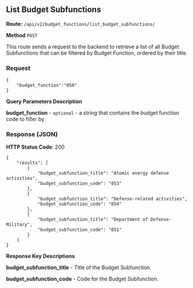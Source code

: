 ## List Budget Subfunctions
**Route:** `/api/v2/budget_functions/list_budget_subfunctions/`

**Method** `POST`

This route sends a request to the backend to retrieve a list of all Budget Subfunctions that can be filtered by Budget Function, ordered by their title.

### Request

```
{
    "budget_function":"050"
}
```
**Query Parameters Description**

**budget_function** - `optional` - a string that contains the budget function code to filter by


### Response (JSON)

**HTTP Status Code**: 200

```
{
    "results": [
        {
            "budget_subfunction_title": "Atomic energy defense activities",
            "budget_subfunction_code": "053"
        },
        {
            "budget_subfunction_title": "Defense-related activities",
            "budget_subfunction_code": "054"
        },
        {
            "budget_subfunction_title": "Department of Defense-Military",
            "budget_subfunction_code": "051"
        }
    ]
}
```

**Response Key Descriptions**

**budget_subfunction_title** - Title of the Budget Subfunction.

**budget_subfunction_code** - Code for the Budget Subfunction.
